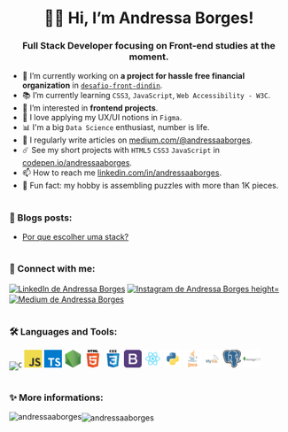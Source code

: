 <h1 align="center">👋🏾 Hi, I’m Andressa Borges!</h1>
<h3 align="center">Full Stack Developer focusing on Front-end studies at the moment.</h3>


- 🔭 I’m currently working on **a project for hassle free financial organization** in [```desafio-front-dindin```](https://github.com/andressaaborges/desafio-front).
- 📚 I’m currently learning ```CSS3```, ```JavaScript```, ```Web Accessibility - W3C```.
- 👀 I’m interested in **frontend projects**.
- 💞️ I love applying my UX/UI notions in ```Figma```.
- 📊 I'm a big ```Data Science``` enthusiast, number is life.
- 📝 I regularly write articles on [medium.com/@andressaaborges](https://medium.com/@andressaaborges).
- ☄️ See my short projects with ```HTML5``` ```CSS3``` ```JavaScript``` in [codepen.io/andressaaborges](https://codepen.io/andressaaborges).
- 📫 How to reach me [linkedin.com/in/andressaaborges](https://www.linkedin.com/in/andressaaborges/).
- 🧩 Fun fact: my hobby is assembling puzzles with more than 1K pieces.

#

### 📃 Blogs posts:
- [Por que escolher uma stack?](https://medium.com/@andressaaborges/porqueescolherumastack-31361dcf63b7)

#

<h3 align="left">💌 Connect with me:</h3> 

<p align="left">
<a href="https://linkedin.com/in//in/andressaaborges" target="blank"><img align="center" src="https://raw.githubusercontent.com/rahuldkjain/github-profile-readme-generator/master/src/images/icons/Social/linked-in-alt.svg" alt="LinkedIn de Andressa Borges" height="30" width="40" /></a>
<a href="https://instagram.com/@andressaa_bl" target="blank"><img align="center" src="https://raw.githubusercontent.com/rahuldkjain/github-profile-readme-generator/master/src/images/icons/Social/instagram.svg" alt="Instagram de Andressa Borges height="30" width="40" /></a>
<a href="https://medium.com/@andressaaborges" target="blank"><img align="center" src="https://raw.githubusercontent.com/rahuldkjain/github-profile-readme-generator/master/src/images/icons/Social/medium.svg" alt="Medium de Andressa Borges" height="30" width="40" /></a>
</p>

#

<h3 align="left">🛠 Languages and Tools:</h3>

<code><img height="32" src="https://cdn.iconscout.com/icon/free/png-512/c-programming-569564.png" alt="C"/></code>
<code><img height="32" src="https://raw.githubusercontent.com/github/explore/80688e429a7d4ef2fca1e82350fe8e3517d3494d/topics/javascript/javascript.png" alt="Javascript"/></code>
<code><img height="32" src="https://raw.githubusercontent.com/github/explore/80688e429a7d4ef2fca1e82350fe8e3517d3494d/topics/typescript/typescript.png" alt="Typescript"/></code>
<code><img height="32" src="https://raw.githubusercontent.com/github/explore/80688e429a7d4ef2fca1e82350fe8e3517d3494d/topics/nodejs/nodejs.png" alt="Nodejs"/></code>
<code><img height="32" src="https://raw.githubusercontent.com/github/explore/80688e429a7d4ef2fca1e82350fe8e3517d3494d/topics/html/html.png" alt="HTML5"/></code>
<code><img height="32" src="https://raw.githubusercontent.com/github/explore/80688e429a7d4ef2fca1e82350fe8e3517d3494d/topics/css/css.png" alt="CSS"/></code>
<code><img height="32" src="https://raw.githubusercontent.com/github/explore/80688e429a7d4ef2fca1e82350fe8e3517d3494d/topics/bootstrap/bootstrap.png" alt="Bootstrap"/></code>
<code><img height="32" src="https://raw.githubusercontent.com/github/explore/80688e429a7d4ef2fca1e82350fe8e3517d3494d/topics/react/react.png" alt="React"/></code>
<code><img height="32" src="https://raw.githubusercontent.com/github/explore/80688e429a7d4ef2fca1e82350fe8e3517d3494d/topics/python/python.png" alt="Python"/></code>
<code><img height="32" src="https://raw.githubusercontent.com/github/explore/80688e429a7d4ef2fca1e82350fe8e3517d3494d/topics/java/java.png" alt="Java"/></code>
<code><img height="32" src="https://raw.githubusercontent.com/github/explore/80688e429a7d4ef2fca1e82350fe8e3517d3494d/topics/mysql/mysql.png" alt="MySQL"/></code>
<code><img height="32" src="https://raw.githubusercontent.com/github/explore/80688e429a7d4ef2fca1e82350fe8e3517d3494d/topics/postgresql/postgresql.png" alt="PostegreSQL"/></code>
<code><img height="32" src="https://raw.githubusercontent.com/github/explore/80688e429a7d4ef2fca1e82350fe8e3517d3494d/topics/mongodb/mongodb.png" alt="MongoDB"/></code>

#

### ✨ More informations:
<p><img align="left" src="https://github-readme-stats.vercel.app/api/top-langs?username=andressaaborges&show_icons=true&locale=en&layout=compact" alt="andressaaborges" /></p> <p><img align="center" src="https://github-readme-stats.vercel.app/api?username=andressaaborges&show_icons=true&locale=en" alt="andressaaborges" /></p>

<!---
andressaaborges/andressaaborges is a ✨ special ✨ repository because its `README.md` (this file) appears on your GitHub profile.
You can click the Preview link to take a look at your changes.

- 🔭 I’m currently working on **a project to help development/programming beginners in their studies**
- 👀 I’m interested in ...
- 🌱 I’m currently learning ...
- 💞️ I’m looking to collaborate on ...
- 📫 How to reach me ...
- minha missão é fazer com que meu trabalho ajude a transformar realidades
- meu objetivo para esse ano é me tornar uma desenvolvedora em alta perfomance dominando a stack frontend
--->

